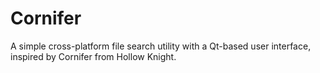 # Cornifer
 A simple cross-platform file search utility with a Qt-based user interface, inspired by Cornifer from Hollow Knight.
